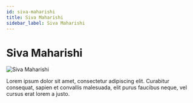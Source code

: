```yaml
---
id: siva-maharishi
title: Siva Maharishi
sidebar_label: Siva Maharishi
---
```


# Siva Maharishi

![Siva Maharishi](/img/exampleimg.png)


Lorem ipsum dolor sit amet, consectetur adipiscing elit. Curabitur consequat, sapien et convallis malesuada, elit purus faucibus neque, vel cursus erat lorem a justo.

